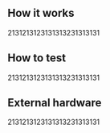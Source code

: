 <!---

This file is used to generate your project datasheet. Please fill in the information below and delete any unused
sections.

You can also include images in this folder and reference them in the markdown. Each image must be less than
512 kb in size, and the combined size of all images must be less than 1 MB.
-->

## How it works

2131213123131313231313131

## How to test

2131213123131313231313131

## External hardware

2131213123131313231313131
